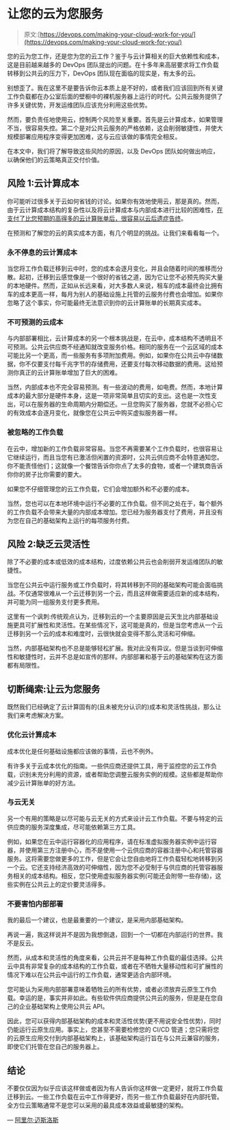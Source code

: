 # 让您的云为您服务

> 原文:[https://devops.com/making-your-cloud-work-for-you/](https://devops.com/making-your-cloud-work-for-you/)

您的云为您工作，还是您为您的云工作？鉴于与云计算相关的巨大依赖性和成本，这是目前越来越多的 DevOps 团队提出的问题。在十多年来高层要求将工作负载转移到公共云的压力下，DevOps 团队现在面临的现实是，有太多的云。

别想歪了。我在这里不是要告诉你云本质上是不好的，或者我们应该回到所有关键工作负载都在办公室后面的壁橱中的裸机服务器上运行的时代。公共云服务提供了许多关键优势，开发运维团队应该充分利用这些优势。

然而，要负责任地使用云，控制两个风险至关重要。首先是云计算成本，如果管理不当，很容易失控。第二个是对公共云服务的严格依赖，这会削弱敏捷性，并使大规模部署应用程序变得更加困难，这与云应该做的事情完全相反。

在本文中，我们将了解导致这些风险的原因，以及 DevOps 团队如何做出响应，以确保他们的云策略真正交付价值。

## 风险 1:云计算成本

你可能听过很多关于云如何省钱的讨论。如果你有效地使用云，那是真的。然而，由于云计算成本结构的复杂性以及将云计算成本与内部成本进行比较的困难性，[在支付了比您预期的高得多的云计算账单后，很容易以云后遗症告终](https://www.stratoscale.com/blog/cloud/avoid-cloud-hangover-keep-cloud-on-prem/)。

在预测和了解您的云的真实成本方面，有几个明显的挑战。让我们来看看每一个。

### 永不停息的云计算成本

当您将工作负载迁移到云中时，您的成本会逐月变化，并且会随着时间的推移而分散。起初，迁移到云感觉像是一个很好的省钱之道，因为它让您不必预先购买大量的本地硬件。然而，正如从长远来看，对大多数人来说，租车的成本最终会比拥有车的成本更高一样，每月为别人的基础设施上托管的云服务付费也会增加。如果你忽略了这个事实，你可能最终无法意识到你的云计算账单的长期真实成本。

### 不可预测的云成本

与内部部署相比，云计算成本的另一个根本挑战是，在云中，成本结构不透明且不可预测。公共云供应商不经通知就改变服务价格。相同的服务在一个云区域的成本可能比另一个更高，而一些服务有多项附加费用。例如，如果你在公共云中存储数据，你不仅要支付每千兆字节的存储费用，还要支付每次移动数据的费用。这给预测你真正的云计算账单增加了巨大的困难。

当然，内部成本也不完全容易预测。有一些波动的费用，如电费。然而，本地计算成本的最大部分是硬件本身，这是一项非常简单且切实的支出。这也是一次性支出，可以在服务器的生命周期内分期偿还。一旦您购买了服务器，您就不必担心它的有效成本会逐月变化，就像您在公共云中购买虚拟服务器一样。

### 被忽略的工作负载

在云中，增加新的工作负载非常容易。当您不再需要某个工作负载时，也很容易让它继续运行，而且当您有已激活但闲置的资源时，公共云供应商不会特意通知您。你不能责怪他们；这就像一个餐馆告诉你你点了太多的食物，或者一个建筑商告诉你你的房子比你需要的要大。

如果您不仔细管理您的云工作负载，它们会增加额外和不必要的成本。

当然，您也可以在本地环境中运行不必要的工作负载。但不同之处在于，每个额外的工作负载不会带来大量的内部成本增加。您已经为服务器支付了费用，并且没有为您在自己的基础架构上运行的每项服务付费。

## 风险 2:缺乏云灵活性

除了不必要的成本或低效的成本结构，过度依赖公共云也会削弱开发运维团队的敏捷性。

当您在公共云中运行服务或工作负载时，将其转移到不同的基础架构可能会面临挑战。不仅通常很难从一个云迁移到另一个云，而且这样做需要适应新的成本结构，并可能为同一组服务支付更多费用。

这里有一个讽刺:传统观点认为，迁移到云的一个主要原因是云天生比内部基础设施更具可扩展性和灵活性。在某些情况下，这可能是真的，但是当您考虑从一个云迁移到另一个云的成本和难度时，云很快就会变得不那么灵活和可伸缩。

当然，内部基础架构也不总是能够轻松扩展。我对此没有异议。但是当谈到可伸缩性和敏捷性时，云并不总是如宣传的那样。内部部署和基于云的基础架构在这方面都有局限性。

## 切断绳索:让云为您服务

既然我们已经确定了云计算固有的(且未被充分认识的)成本和灵活性挑战，那么让我们来考虑解决方案。

### 优化云计算成本

成本优化是任何基础设施都应该做的事情，云也不例外。

有许多关于云成本优化的指南。一些供应商还提供工具，用于监控您的云工作负载，识别未充分利用的资源，或者帮助您调整云服务实例的规模。这些都是帮助你减少云计算账单的好方法。

### 与云无关

另一个有用的策略是以尽可能与云无关的方式来设计云工作负载。不要与特定的云供应商的服务深度集成，尽可能依赖第三方工具。

例如，如果您在云中运行容器化的应用程序，请在标准虚拟服务器实例中运行容器，并使用第三方注册中心，而不是使用一个云供应商的容器注册中心和托管容器服务。这将需要您做更多的工作，但是它会让您自由地将工作负载轻松地转移到另一个云。它还支持经济高效的可伸缩性，因为您不必受制于与供应商的托管容器服务相关的成本结构。相反，您只使用虚拟服务器实例(可能还会附带一些存储)，这些实例在公共云上的定价要灵活得多。

### 不要害怕内部部署

我的最后一个建议，也是最重要的一个建议，是采用内部基础架构。

再说一遍，我这样说并不是因为我想倒退，回到一个一切都在内部运行的世界。我不是反云。

然而，从成本和灵活性的角度来看，公共云并不是每种工作负载的最佳选择。公共云中具有非常复杂的成本结构的工作负载，或者在不牺牲大量移动性和可扩展性的情况下难以在公共云中运行的工作负载，通常更适合内部环境。

您可能认为采用内部部署意味着牺牲云的所有优势，或者必须放弃云原生工作负载。幸运的是，事实并非如此。有些软件供应商提供公共云的服务，但是是在您自己的企业基础架构上使用公共云 API。

因此，您可以获得内部基础架构的成本和灵活性优势(更不用说安全性优势)，同时仍能运行云原生应用。事实上，您甚至不需要检修您的 CI/CD 管道；您只需将您的云原生应用交付到内部基础架构上，该基础架构运行旨在与公共云兼容的服务，即使它们托管在您自己的服务器上。

## 结论

不要仅仅因为似乎应该这样做或者因为有人告诉你这样做一定更好，就将工作负载迁移到云。一些工作负载在云中工作得更好，而另一些工作负载最好在内部托管。全方位云策略通常不是您可以采用的最具成本效益或最敏捷的架构。

— [阿里尔·迈斯洛斯](https://devops.com/author/ariel-maislos/)